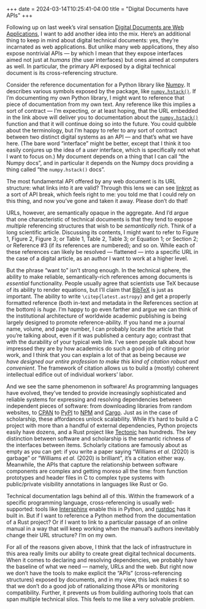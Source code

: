 +++
date = 2024-03-14T10:25:41-04:00
title = "Digital Documents have APIs"
+++

Following up on last week’s viral sensation [Digital Documents are Web
Applications](@/2024/digital-docs-are-web-apps.md), I want to add another idea
into the mix. Here’s an additional thing to keep in mind about digital technical
documents: yes, they’re incarnated as web applications. But unlike many web
applications, they also expose nontrivial APIs — by which I mean that they
expose interfaces aimed not just at *humans* (the user interfaces) but ones
aimed at computers as well. In particular, the primary API exposed by a digital
technical document is its cross-referencing structure.

<!-- more -->

Consider the reference documentation for a Python library like [Numpy]. It
describes various symbols exposed by the package, like [`numpy.hstack()`]. If
I’m documenting my own Python library, I might want to reference that piece of
documentation from my own text. Any reference like this implies a sort of
contract — I’m expecting, or at least hoping, that the URL embedded in the link
above will deliver you to documentation about the [`numpy.hstack()`] function
and that it will continue doing so into the future. You could quibble about the
terminology, but I’m happy to refer to any sort of contract between two distinct
digital systems as an API — and that’s what we have here. (The bare word
“interface” might be better, except that I think it too easily conjures up the
idea of a *user* interface, which is specifically not what I want to focus on.)
My document depends on a thing that I can call “the Numpy docs”, and in
particular it depends on the Numpy docs providing a thing called “the
`numpy.hstack()` docs”.

[Numpy]: https://numpy.org/
[`numpy.hstack()`]: https://numpy.org/doc/stable/reference/generated/numpy.hstack.html

The most fundamental API offered by any web document is its URL structure: what
links into it are valid? Through this lens we can see [linkrot] as a sort of API
break, which feels right to me: you told me that I could rely on this thing, and
now you’ve gone and taken it away. Please don’t do that!

[linkrot]: https://en.wikipedia.org/wiki/Link_rot

URLs, however, are semantically opaque in the aggregate. And I’d argue that one
characteristic of technical documents is that they tend to expose *multiple*
referencing structures that wish to be *semantically rich*. Think of a long
scientific article. Discussing its contents, I might want to refer to Figure 1,
Figure 2, Figure 3; or Table 1, Table 2, Table 3; or Equation 1; or Section 2;
or Reference #3 (if its references are numbered); and so on. While each of these
references can likely be resolved — flattened — into a specific URL in the case
of a digital article, as an author I want to work at a higher level.

But the phrase “want to” isn’t strong enough. In the technical sphere, the
ability to make reliable, semantically-rich references among documents is
*essential* functionality. People usually agree that scientists use TeX because
of its ability to render equations, but I’ll claim that [BibTeX] is just as
important. The ability to write `\citep{latest.astropy}` and get a properly
formatted reference (both in-text and metadata in the References section at the
bottom) is *huge*. I’m happy to go even farther and argue we can think of the
institutional architecture of worldwide academic publishing is being largely
designed to promote reference-ability. If you hand me a journal name, volume,
and page number, I can probably locate the article that you’re talking about,
even if it was published a century ago; contrast that with the durability of
your typical web link. I’ve seen people talk about how impressed they are by how
academics do such a good job of citing prior work, and I think that you can
explain a lot of that as being because *we have designed our entire profession
to make this kind of citation robust and convenient*. The framework of citation
allows us to build a (mostly) coherent intellectual edifice out of individual
workers’ labor.

[BibTeX]: https://www.bibtex.org/

And we see the same phenomenon in software! As programming languages have
evolved, they’ve tended to provide increasingly sophisticated and reliable
systems for expressing and resolving dependencies between independent pieces of
software: from downloading libraries from random websites, to [CPAN] to [PyPI]
to [NPM] and [Cargo]. Just as in the case of scholarship, these affordances
unlock scalability. While it’s hard to build a C project with more than a
handful of external dependencies, Python projects easily have dozens, and a Rust
project like [Tectonic] has hundreds. The key distinction between software and
scholarship is the semantic richness of the interfaces between items. Scholarly
citations are famously about as empty as you can get: if you write a paper
saying “Williams *et al.* (2020) is garbage” or “Williams *et al.* (2020) is
brilliant”, it’s a citation either way. Meanwhile, the APIs that capture the
relationship between software components are complex and getting moreso all the
time: from function prototypes and header files in C to complex type systems
with public/private visibility annotations in languages like Rust or Go.

[CPAN]: https://www.cpan.org/
[PyPI]: https://pypi.org/
[NPM]: https://www.npmjs.com/
[Cargo]: https://crates.io/
[Tectonic]: https://tectonic-typesetting.github.io/

Technical documentation lags behind all of this. Within the framework of a
specific programming language, cross-referencing is usually well-supported:
tools like [Intersphinx] enable this in Python, and [rustdoc] has it built in.
But if I want to reference a Python method from the documentation of a Rust
project? Or if I want to link to a particular passage of an online manual in a
way that will keep working when the manual’s authors inevitably change their URL
structure? I’m on my own.

[Intersphinx]: https://docs.readthedocs.io/en/stable/guides/intersphinx.html
[rustdoc]: https://doc.rust-lang.org/rustdoc/

For all of the reasons given above, I think that the lack of infrastructure in
this area really limits our ability to create great digital technical documents.
When it comes to declaring and resolving dependencies, we probably have the
baseline of what we need — namely, URLs and the web. But right now we don’t have
the tools to make explicit the “APIs” (cross-referencing structures) exposed by
documents, and in my view, this lack makes it so that we don’t do a good job of
rationalizing those APIs or monitoring compatibility. Further, it prevents us
from building authoring tools that can span multiple technical silos. This feels
to me like a very solvable problem.
